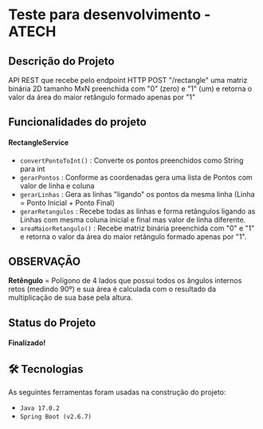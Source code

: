 # Teste para desenvolvimento - **ATECH**

## Descrição do Projeto
<p align="left">
API REST que recebe pelo endpoint HTTP POST "/rectangle" uma matriz binária 2D tamanho MxN preenchida com "0" (zero) e "1" (um) e retorna o valor da área do maior retângulo formado apenas por "1"
</p>

##  Funcionalidades do projeto
<h4 align="left">
    RectangleService
</h4>

- `convertPontoToInt()`  : Converte os pontos preenchidos como String para int
- `gerarPontos`          : Conforme as coordenadas gera uma lista de Pontos com valor de linha e coluna
- `gerarLinhas`          : Gera as linhas "ligando" os pontos da mesma linha (Linha = Ponto Inicial + Ponto Final)
- `gerarRetangulos`      : Recebe todas as linhas e forma retângulos ligando as Linhas com mesma coluna inicial e final mas valor de linha diferente.
- `areaMaiorRetangulo()` : Recebe matriz binária preenchida com "0" e "1" e retorna o valor da área do maior retãngulo formado apenas por "1".

## OBSERVAÇÃO

**Retêngulo** = Polígono de 4 lados que possui todos os ângulos internos retos (medindo 90º) e sua área é calculada com o resultado da multiplicação de sua base pela altura.

##  Status do Projeto
<h4 align="left"> 
   Finalizado!
</h4>

## 🛠 Tecnologias
As seguintes ferramentas foram usadas na construção do projeto:

- `Java 17.0.2`
- `Spring Boot (v2.6.7)`


